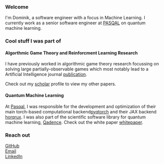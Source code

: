 ### Welcome
I'm Dominik, a software engineer with a focus in Machine Learning.
I currently work as a senior software engineer at [PASQAL](https://pasqal.com) on quantum machine learning.


### Cool stuff I was part of

#### Algorthmic Game Theory and Reinforcment Learning Research
I have previously worked in algorithmic game theory research focussing on solving large partially-observable games which most notably lead to a Artificial Intelligence journal [publication](https://doi.org/10.1016/j.artint.2022.103805).

Check out my [scholar](https://scholar.google.com/citations?user=iLP6ouIAAAAJ&hl=en&oi=ao) profile to view my other papers.

#### Quantum Machine Learning
At [Pasqal](https://pasqal.com), I was responsible for the development and optimization of their main torch-based computational backend[pyqtorch](https://github.com/pasqal-io/pyqtorch) and their JAX backend [horqrux](https://github.com/pasqal-io/horqrux).
I was also part of the scientific software library for quantum machine learning, [Qadence](https://github.com/pasqal-io/qadence). Check out the white paper [whitepaper](https://arxiv.org/pdf/2401.09915).


### Reach out
[GitHub](https://github.com/dominikandreasseitz)<br>
[Email](mailto:dominik.andreas.seitz@gmail.com)<br>
[LinkedIn](https://www.linkedin.com/in/dominik-andreas-seitz-0689/)



